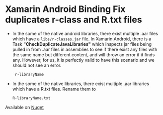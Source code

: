 # Xamarin Android Binding Fix duplicates r-class and R.txt files

- In the some of the native android libraries, there exist multiple .aar files which have a `libs/r-classes.jar` file.
  In Xamarin.Android, there is a Task **"CheckDuplicateJavaLibraries"** which inspects jar files being pulled in from .aar files
  in assemblies to see if there exist any files with the same name but different content, and will throw an error if it finds any.
  However, for us, it is perfectly valid to have this scenario and we should not see an error.
  ```
   r-libraryName
   ```

- In the some of the native libraries, there exist multiple .aar libraries which have a R.txt files. Rename them to
  ```
  R-libraryName.txt
  ```
  
Available on [Nuget](https://www.nuget.org/packages/Xamarin.FixAars/1.0.0) 
